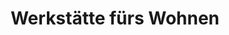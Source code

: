 ---
title: "Werkstätte fürs Wohnen"
url: /salzburg/werkstaette-fuers-wohnen/
shop: Raumausstattung
---